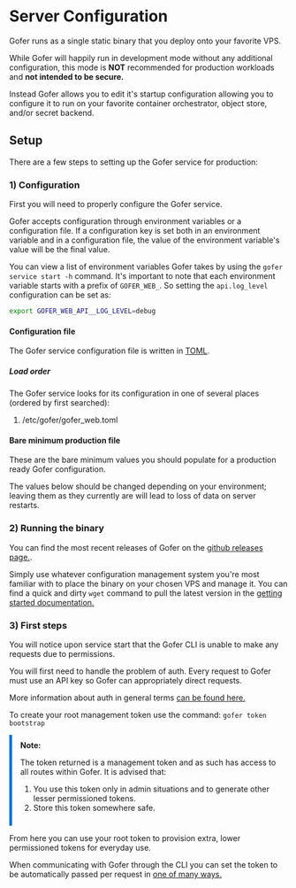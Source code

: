 # Server Configuration

Gofer runs as a single static binary that you deploy onto your favorite VPS.

While Gofer will happily run in development mode without any additional configuration, this mode is **NOT**
recommended for production workloads and **not intended to be secure.**

Instead Gofer allows you to edit it's startup configuration allowing you to configure it to run on your favorite
container orchestrator, object store, and/or secret backend.

## Setup

There are a few steps to setting up the Gofer service for production:

### 1) Configuration

First you will need to properly configure the Gofer service.

Gofer accepts configuration through environment variables or a configuration file. If a configuration key
is set both in an environment variable and in a configuration file, the value of the environment variable's
value will be the final value.

You can view a list of environment variables Gofer takes by using the `gofer service start -h` command. It's
important to note that each environment variable starts with a prefix of `GOFER_WEB_`. So setting the `api.log_level`
configuration can be set as:

```bash
export GOFER_WEB_API__LOG_LEVEL=debug
```

#### Configuration file

The Gofer service configuration file is written in [TOML](https://toml.io/en/).

##### Load order

The Gofer service looks for its configuration in one of several places (ordered by first searched):

1. /etc/gofer/gofer_web.toml

#### Bare minimum production file

These are the bare minimum values you should populate for a production ready Gofer configuration.

The values below should be changed depending on your environment; leaving them as they currently are will lead to loss
of data on server restarts.

### 2) Running the binary

You can find the most recent releases of Gofer on the [github releases page.](https://github.com/clintjedwards/gofer/releases).

Simply use whatever configuration management system you're most familiar with to place the binary on your chosen
VPS and manage it. You can find a quick and dirty `wget` command to pull the
latest version in the [getting started documentation.](../../guide/index.html)

### 3) First steps

You will notice upon service start that the Gofer CLI is unable to make any requests due to permissions.

You will first need to handle the problem of auth. Every request to Gofer must use an API key so Gofer can
appropriately direct requests.

More information about auth in general terms [can be found here.](./authentication.md)

To create your root management token use the command: `gofer token bootstrap`

<div class="box note">
  <div class="text">
  <strong>Note:</strong>

  <p>The token returned is a management token and as such has access to all routes within Gofer. It is advised that:</p>
    <ol>
      <li> You use this token only in admin situations and to generate other lesser permissioned tokens.</li>
      <li> Store this token somewhere safe. </li>
    </ol>
    </div>
</div>

From here you can use your root token to provision extra, lower permissioned tokens for everyday use.

When communicating with Gofer through the CLI you can set the token to be automatically passed per request in
[one of many ways.](../../cli/configuration.md)

<style>
.box {
    padding: 10px 15px;
    margin: 10px 0;
    align-items: center;
}

.note {
    border-left: 5px solid #0074d9;
}
</style>
